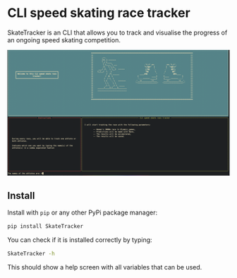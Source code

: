 # CLI speed skating race tracker

SkateTracker is an CLI that allows you to track and visualise the progress of an ongoing speed skating competition. 

![Welcome screen](https://github.com/HiddeFok/CLI_speed_skating_tracker/blob/main/img/welcome_screen.png)

## Install

Install with `pip` or any other PyPi package manager:
```bash
pip install SkateTracker
```
You can check if it is installed correctly by typing:
```bash
SkateTracker -h
```
This should show a help screen with all variables that can be used.  